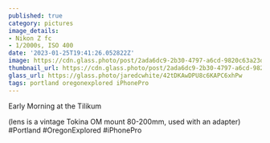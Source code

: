 ```yaml
---
published: true
category: pictures
image_details:
- Nikon Z fc
- 1/2000s, ISO 400
date: '2023-01-25T19:41:26.052822Z'
image: https://cdn.glass.photo/post/2ada6dc9-2b30-4797-a6cd-9820c63a23d2/photo?auto=format&fit=max&fm=jpg&h=2048&w=2048&s=4e8ecdd93e5c8115c994788a1c4ba9db
thumbnail_url: https://cdn.glass.photo/post/2ada6dc9-2b30-4797-a6cd-9820c63a23d2/photo?auto=format&fm=jpg&h=640&w=640&s=b6ec901b0e4bb73ffe0971fda1e491fc
glass_url: https://glass.photo/jaredcwhite/42tDKAwDPU8c6KAPC6xhPw
tags: portland oregonexplored iPhonePro
---
```


Early Morning at the Tilikum
  
(lens is a vintage Tokina OM mount 80-200mm, used with an adapter)  
#Portland #OregonExplored #iPhonePro
